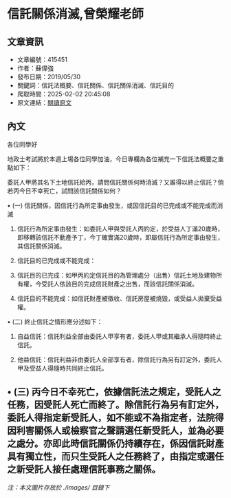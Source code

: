 # 信託關係消滅,曾榮耀老師

## 文章資訊
- 文章編號：415451
- 作者：蘇偉強
- 發布日期：2019/05/30
- 關鍵詞：信託法概要、信託關係、信託關係消滅、信託目的
- 爬取時間：2025-02-02 20:45:08
- 原文連結：[閱讀原文](https://real-estate.get.com.tw/Columns/detail.aspx?no=415451)

## 內文
各位同學好

地政士考試將於本週上場各位同學加油，今日專欄為各位補充一下信託法概要之重點如下：

委託人甲將其名下土地信託給丙，請問信託關係何時消滅？又誰得以終止信託？倘若丙今日不幸死亡，試問該信託關係如何？

• (一) 信託關係，因信託行為所定事由發生，或因信託目的已完成或不能完成而消滅

1. 信託行為所定事由發生：如委託人甲與受託人丙約定，於受益人丁滿20歲時，即移轉該信託不動產予丁，今丁確實滿20歲時，即屬信託行為所定事由發生，其信託關係消滅。

2. 信託目的已完成或不能完成：

1. 信託目的已完成：如甲丙約定信託目的為管理處分（出售）信託土地及建物所有權，今受託人依該目的完成信託財產之出售，而該信託關係消滅。

2. 信託目的不能完成：如信託財產被徵收、信託房屋被燒毀，或受益人拋棄受益權。

• (二) 終止信託之情形應分述如下：

1. 自益信託：信託利益全部由委託人甲享有者，委託人甲或其繼承人得隨時終止信託。

2. 他益信託：信託利益非由委託人全部享有者，除信託行為另有訂定外，委託人甲及受益人得隨時共同終止信託。

• (三) 丙今日不幸死亡，依據信託法之規定，受託人之任務，因受託人死亡而終了。除信託行為另有訂定外，委託人得指定新受託人，如不能或不為指定者，法院得因利害關係人或檢察官之聲請選任新受託人，並為必要之處分。亦即此時信託關係仍持續存在，係因信託財產具有獨立性，而只生受託人之任務終了，由指定或選任之新受託人接任處理信託事務之關係。
---
*注：本文圖片存放於 ./images/ 目錄下*
